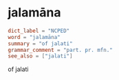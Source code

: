 # jalamāna

``` toml
dict_label = "NCPED"
word = "jalamāna"
summary = "of jalati"
grammar_comment = "part. pr. mfn."
see_also = ["jalati"]
```

of jalati

